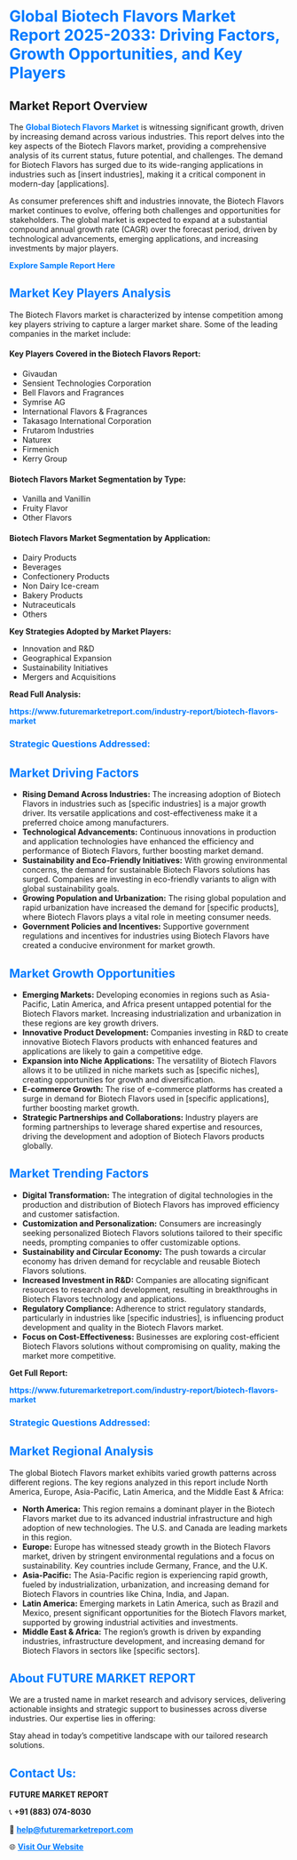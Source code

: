 <h1 style="color: #007BFF;">Global Biotech Flavors Market Report 2025-2033: Driving Factors, Growth Opportunities, and Key Players</h1>

<section id="overview">
<h2>Market Report Overview</h2>
<p>The <a href="https://www.futuremarketreport.com/industry-report/biotech-flavors-market" style="color: #007BFF; text-decoration: none;"><strong>Global Biotech Flavors Market</strong></a> is witnessing significant growth, driven by increasing demand across various industries. This report delves into the key aspects of the Biotech Flavors market, providing a comprehensive analysis of its current status, future potential, and challenges. The demand for Biotech Flavors has surged due to its wide-ranging applications in industries such as [insert industries], making it a critical component in modern-day [applications].</p>
<p>As consumer preferences shift and industries innovate, the Biotech Flavors market continues to evolve, offering both challenges and opportunities for stakeholders. The global market is expected to expand at a substantial compound annual growth rate (CAGR) over the forecast period, driven by technological advancements, emerging applications, and increasing investments by major players.</p>
</section>

<section id="overview">
<p><a href="https://www.futuremarketreport.com/request-sample/reportId=46498" style="color: #007BFF; text-decoration: none;"><strong>Explore Sample Report Here</strong></a></p>
</section>

<section id="key-players">
<h2 style="color: #007BFF;">Market Key Players Analysis</h2>
<p>The Biotech Flavors market is characterized by intense competition among key players striving to capture a larger market share. Some of the leading companies in the market include:</p>
<h4>Key Players Covered in the Biotech Flavors Report:</h4>
<ul><li>Givaudan</li><li>Sensient Technologies Corporation</li><li>Bell Flavors and Fragrances</li><li>Symrise AG</li><li>International Flavors &amp; Fragrances</li><li>Takasago International Corporation</li><li>Frutarom Industries</li><li>Naturex</li><li>Firmenich</li><li>Kerry Group</li></ul>
<h4>Biotech Flavors Market Segmentation by Type:</h4>
<ul><li>Vanilla and Vanillin</li><li>Fruity Flavor</li><li>Other Flavors</li></ul>

<h4>Biotech Flavors Market Segmentation by Application:</h4>
<ul><li>Dairy Products</li><li>Beverages</li><li>Confectionery Products</li><li>Non Dairy Ice-cream</li><li>Bakery Products</li><li>Nutraceuticals</li><li>Others</li></ul>
<p><strong>Key Strategies Adopted by Market Players:</strong></p>
<ul>
<li>Innovation and R&D</li>
<li>Geographical Expansion</li>
<li>Sustainability Initiatives</li>
<li>Mergers and Acquisitions</li>
</ul>
</section>

<section>
<p><strong>Read Full Analysis: </strong></p><a href="https://www.futuremarketreport.com/industry-report/biotech-flavors-market" style="color: #007BFF; text-decoration: none;"><strong>https://www.futuremarketreport.com/industry-report/biotech-flavors-market</strong></a>
<h3 style="color: #007BFF;">Strategic Questions Addressed:</h3>
</section>

<section id="driving-factors">
<h2 style="color: #007BFF;">Market Driving Factors</h2>
<ul>
<li><strong>Rising Demand Across Industries:</strong> The increasing adoption of Biotech Flavors in industries such as [specific industries] is a major growth driver. Its versatile applications and cost-effectiveness make it a preferred choice among manufacturers.</li>
<li><strong>Technological Advancements:</strong> Continuous innovations in production and application technologies have enhanced the efficiency and performance of Biotech Flavors, further boosting market demand.</li>
<li><strong>Sustainability and Eco-Friendly Initiatives:</strong> With growing environmental concerns, the demand for sustainable Biotech Flavors solutions has surged. Companies are investing in eco-friendly variants to align with global sustainability goals.</li>
<li><strong>Growing Population and Urbanization:</strong> The rising global population and rapid urbanization have increased the demand for [specific products], where Biotech Flavors plays a vital role in meeting consumer needs.</li>
<li><strong>Government Policies and Incentives:</strong> Supportive government regulations and incentives for industries using Biotech Flavors have created a conducive environment for market growth.</li>
</ul>
</section>

<section id="growth-opportunities">
<h2 style="color: #007BFF;">Market Growth Opportunities</h2>
<ul>
<li><strong>Emerging Markets:</strong> Developing economies in regions such as Asia-Pacific, Latin America, and Africa present untapped potential for the Biotech Flavors market. Increasing industrialization and urbanization in these regions are key growth drivers.</li>
<li><strong>Innovative Product Development:</strong> Companies investing in R&D to create innovative Biotech Flavors products with enhanced features and applications are likely to gain a competitive edge.</li>
<li><strong>Expansion into Niche Applications:</strong> The versatility of Biotech Flavors allows it to be utilized in niche markets such as [specific niches], creating opportunities for growth and diversification.</li>
<li><strong>E-commerce Growth:</strong> The rise of e-commerce platforms has created a surge in demand for Biotech Flavors used in [specific applications], further boosting market growth.</li>
<li><strong>Strategic Partnerships and Collaborations:</strong> Industry players are forming partnerships to leverage shared expertise and resources, driving the development and adoption of Biotech Flavors products globally.</li>
</ul>
</section>

<section id="trending-factors">
<h2 style="color: #007BFF;">Market Trending Factors</h2>
<ul>
<li><strong>Digital Transformation:</strong> The integration of digital technologies in the production and distribution of Biotech Flavors has improved efficiency and customer satisfaction.</li>
<li><strong>Customization and Personalization:</strong> Consumers are increasingly seeking personalized Biotech Flavors solutions tailored to their specific needs, prompting companies to offer customizable options.</li>
<li><strong>Sustainability and Circular Economy:</strong> The push towards a circular economy has driven demand for recyclable and reusable Biotech Flavors solutions.</li>
<li><strong>Increased Investment in R&D:</strong> Companies are allocating significant resources to research and development, resulting in breakthroughs in Biotech Flavors technology and applications.</li>
<li><strong>Regulatory Compliance:</strong> Adherence to strict regulatory standards, particularly in industries like [specific industries], is influencing product development and quality in the Biotech Flavors market.</li>
<li><strong>Focus on Cost-Effectiveness:</strong> Businesses are exploring cost-efficient Biotech Flavors solutions without compromising on quality, making the market more competitive.</li>
</ul>
</section>

<section>
<p><strong>Get Full Report: </strong></p><a href="https://www.futuremarketreport.com/industry-report/biotech-flavors-market" style="color: #007BFF; text-decoration: none;"><strong>https://www.futuremarketreport.com/industry-report/biotech-flavors-market</strong></a>
<h3 style="color: #007BFF;">Strategic Questions Addressed:</h3>
</section>


<section id="regional-analysis">
<h2 style="color: #007BFF;">Market Regional Analysis</h2>
<p>The global Biotech Flavors market exhibits varied growth patterns across different regions. The key regions analyzed in this report include North America, Europe, Asia-Pacific, Latin America, and the Middle East & Africa:</p>
<ul>
<li><strong>North America:</strong> This region remains a dominant player in the Biotech Flavors market due to its advanced industrial infrastructure and high adoption of new technologies. The U.S. and Canada are leading markets in this region.</li>
<li><strong>Europe:</strong> Europe has witnessed steady growth in the Biotech Flavors market, driven by stringent environmental regulations and a focus on sustainability. Key countries include Germany, France, and the U.K.</li>
<li><strong>Asia-Pacific:</strong> The Asia-Pacific region is experiencing rapid growth, fueled by industrialization, urbanization, and increasing demand for Biotech Flavors in countries like China, India, and Japan.</li>
<li><strong>Latin America:</strong> Emerging markets in Latin America, such as Brazil and Mexico, present significant opportunities for the Biotech Flavors market, supported by growing industrial activities and investments.</li>
<li><strong>Middle East & Africa:</strong> The region’s growth is driven by expanding industries, infrastructure development, and increasing demand for Biotech Flavors in sectors like [specific sectors].</li>
</ul>
</section>

<footer>
<h2 style="color: #007BFF;">About FUTURE MARKET REPORT</h2>
<p>We are a trusted name in market research and advisory services, delivering actionable insights and strategic support to businesses across diverse industries. Our expertise lies in offering:</p>

<p>Stay ahead in today’s competitive landscape with our tailored research solutions.</p>

<h2 style="color: #007BFF;">Contact Us:</h2>
<p><strong>FUTURE MARKET REPORT</strong></p>
<p>📞 <strong>+91 (883) 074-8030</strong></p>
<p>📧 <strong><a href="mailto:help@futuremarketreport.com" style="color: #007BFF;">help@futuremarketreport.com</a></strong></p>
<p>🌐 <strong><a href="https://www.futuremarketreport.com/" style="color: #007BFF;">Visit Our Website</a></strong></p>
</footer>